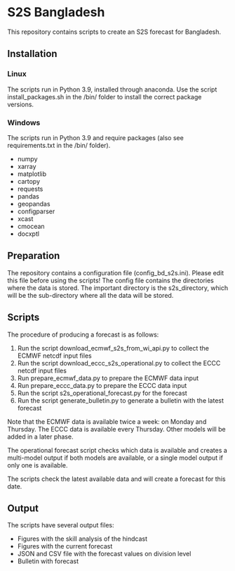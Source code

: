 # S2S Bangladesh
This repository contains scripts to create an S2S forecast for Bangladesh.

## Installation
### Linux
The scripts run in Python 3.9, installed through anaconda. 
Use the script install_packages.sh in the /bin/ folder to install the correct package versions.

### Windows
The scripts run in Python 3.9 and require packages (also see requirements.txt in the /bin/ folder).
 - numpy
 - xarray
 - matplotlib
 - cartopy
 - requests
 - pandas 
 - geopandas
 - configparser
 - xcast
 - cmocean
 - docxptl
 
## Preparation
The repository contains a configuration file (config_bd_s2s.ini). Please edit this file before using the scripts! The config file contains the directories where the data is stored. The important directory is the s2s_directory, which will be the sub-directory where all the data will be stored.

## Scripts
The procedure of producing a forecast is as follows:
 1. Run the script download_ecmwf_s2s_from_wi_api.py to collect the ECMWF netcdf input files
 2. Run the script download_eccc_s2s_operational.py to collect the ECCC netcdf input files
 3. Run prepare_ecmwf_data.py to prepare the ECMWF data input
 4. Run prepare_eccc_data.py to prepare the ECCC data input
 5. Run the script s2s_operational_forecast.py for the forecast
 6. Run the script generate_bulletin.py to generate a bulletin with the latest forecast

Note that the ECMWF data is available twice a week: on Monday and Thursday. The ECCC data is available every Thursday. Other models will be added in a later phase.

The operational forecast script checks which data is available and creates a multi-model output if both models are available, or a single model output if only one is available.

The scripts check the latest available data and will create a forecast for this date.

## Output
The scripts have several output files:
 - Figures with the skill analysis of the hindcast
 - Figures with the current forecast
 - JSON and CSV file with the forecast values on division level
 - Bulletin with forecast

